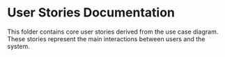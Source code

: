 # User Stories Documentation

This folder contains core user stories derived from the use case diagram. These stories represent the main interactions between users and the system.